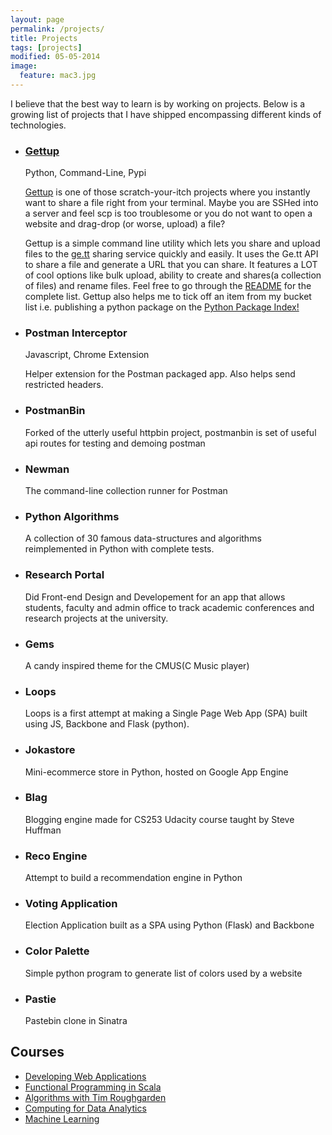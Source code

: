 ```yaml
---
layout: page
permalink: /projects/
title: Projects 
tags: [projects]
modified: 05-05-2014
image:
  feature: mac3.jpg
---
```


I believe that the best way to learn is by working on projects. Below is a growing list of projects that I have shipped encompassing different kinds of technologies.

<ul class="projects-list unstyled-list">
<li>
	<div class="project-item">
		<h3><a href="https://github.com/prakhar1989/gettup">Gettup</a></h3>
			<p class="stack">Python, Command-Line, Pypi</p>
			<p><a href="http://github.com/prakhar1989/Gettup">Gettup</a> is one of those scratch-your-itch projects where you instantly want to share a file right from your terminal. Maybe you are SSHed into a server and feel scp is too troublesome or you do not want to open a website and drag-drop (or worse, upload) a file? </p>
<p>Gettup is a simple command line utility which lets you share and upload files to the <a href="http://ge.tt/">ge.tt</a> sharing service quickly and easily. It uses the Ge.tt API to share a file and generate a URL that you can share. It features a LOT of cool options like bulk upload, ability to create and shares(a collection of files) and rename files. Feel free to go through the <a href="https://github.com/prakhar1989/gettup/blob/master/README.md">README</a> for the complete list. Gettup also helps me to tick off an item from my bucket list i.e. publishing a python package on the <a href="https://pypi.python.org/pypi/gettup/0.3.0">Python Package Index!</a></p>
	</div>
</li>

<li>
	<div class="project-item">
		<h3>Postman Interceptor</h3>
		<p class="stack">Javascript, Chrome Extension</p>
<p>Helper extension for the Postman packaged app. Also helps send restricted headers.</p>
	</div>
</li>

<li>
	<div class="project-item">
		<h3>PostmanBin</h3>
<p>Forked of the utterly useful httpbin project, postmanbin is set of useful api routes for testing and demoing postman</p>
	</div>
</li>

<li>
	<div class="project-item">
		<h3>Newman</h3>
<p>The command-line collection runner for Postman</p>
	</div>
</li>

<li>
	<div class="project-item">
		<h3>Python Algorithms</h3>
<p>A collection of 30 famous data-structures and algorithms reimplemented in Python with complete tests.</p>
	</div>
</li>

<li>
	<div class="project-item">
		<h3>Research Portal</h3>
<p>Did Front-end Design and Developement for an app that allows students, faculty and admin office to track academic conferences and research projects at the university.</p>
	</div>
</li>

<li>
<div class="project-item">
	<h3>Gems</h3>
	<p>A candy inspired theme for the CMUS(C Music player)</p>
</div>
</li>

<li>
<div class="project-item">
	<h3>Loops</h3>
	<p>Loops is a first attempt at making a Single Page Web App (SPA) built using JS, Backbone and Flask (python). </p>
</div>
</li>

<li>
<div class="project-item">
	<h3>Jokastore</h3>
	<p>Mini-ecommerce store in Python, hosted on Google App Engine</p>
</div>
</li>

<li>
<div class="project-item">
	<h3>Blag</h3>
	<p>Blogging engine made for CS253 Udacity course taught by Steve Huffman</p>
</div>
</li>

<li>
<div class="project-item">
	<h3>Reco Engine</h3>
	<p>Attempt to build a recommendation engine in Python</p>
</div>
</li>

<li>
<div class="project-item">
	<h3>Voting Application</h3>
	<p>Election Application built as a SPA using Python (Flask) and Backbone</p>
</div>
</li>

<li>
<div class="project-item">
	<h3>Color Palette</h3>
	<p>Simple python program to generate list of colors used by a website</p>
</div>
</li>

<li>
<div class="project-item">
	<h3>Pastie</h3>
	<p>Pastebin clone in Sinatra</p>
</div>
</li>

</ul>

## Courses

* [Developing Web Applications](https://www.udacity.com/course/cs253)
* [Functional Programming in Scala](https://www.coursera.org/course/progfun)
* [Algorithms with Tim Roughgarden](https://www.coursera.org/course/algo)
* [Computing for Data Analytics](https://www.coursera.org/course/compdata)
* [Machine Learning](https://www.coursera.org/course/ml)
